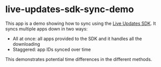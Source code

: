# live-updates-sdk-sync-demo

This app is a demo showing how to sync using the [Live Updates SDK](https://github.com/ionic-team/live-updates-sdk). It syncs multiple apps down in two ways:

- All at once: all apps provided to the SDK and it handles all the downloading
- Staggered: app IDs synced over time

This demonstrates potential time differences in the different methods.